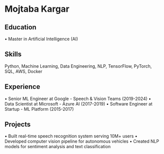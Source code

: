 # Mojtaba Kargar

## Education
• Master in Artificial Intelligence (AI) 

## Skills
Python, Machine Learning, Data Engineering, NLP, TensorFlow, PyTorch, SQL, AWS, Docker

## Experience
• Senior ML Engineer at Google - Speech & Vision Teams (2019-2024)
• Data Scientist at Microsoft - Azure AI (2017-2019)
• Software Engineer at Startup - ML Platform (2015-2017)

## Projects
• Built real-time speech recognition system serving 10M+ users
• Developed computer vision pipeline for autonomous vehicles
• Created NLP models for sentiment analysis and text classification 